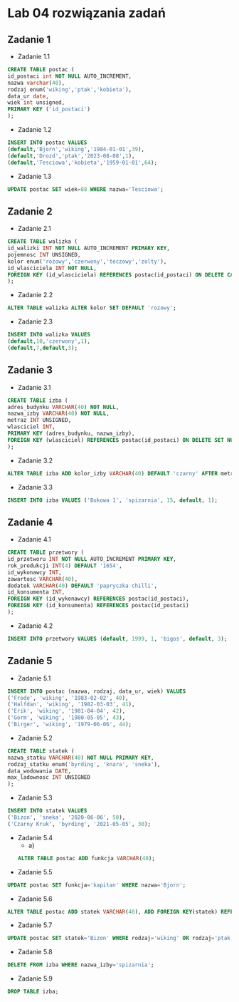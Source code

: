 # Lab 04 rozwiązania zadań

## Zadanie 1
* Zadanie 1.1
```sql
CREATE TABLE postac (
id_postaci int NOT NULL AUTO_INCREMENT,
nazwa varchar(40),
rodzaj enum('wiking','ptak','kobieta'),
data_ur date,
wiek int unsigned,
PRIMARY KEY ('id_postaci')
);
```
* Zadanie 1.2
```sql
INSERT INTO postac VALUES
(default,'Bjorn','wiking','1984-01-01',39),
(default,'Drozd','ptak','2023-08-08',1),
(default,'Tesciowa','kobieta','1959-01-01',64);
```
* Zadanie 1.3
```sql
UPDATE postac SET wiek=88 WHERE nazwa='Tesciowa';
```
## Zadanie 2
* Zadanie 2.1
```sql
CREATE TABLE walizka (
id_walizki INT NOT NULL AUTO_INCREMENT PRIMARY KEY,
pojemnosc INT UNSIGNED,
kolor enum('rozowy','czerwony','teczowy','zolty'),
id_wlasciciela INT NOT NULL,
FOREIGN KEY (id_wlasciciela) REFERENCES postac(id_postaci) ON DELETE CASCADE
);
```
* Zadanie 2.2
```sql
ALTER TABLE walizka ALTER kolor SET DEFAULT 'rozowy';
```
* Zadanie 2.3
```sql
INSERT INTO walizka VALUES
(default,10,'czerwony',1),
(default,7,default,3);
```

## Zadanie 3
* Zadanie 3.1
```sql
CREATE TABLE izba (
adres_budynku VARCHAR(40) NOT NULL, 
nazwa_izby VARCHAR(40) NOT NULL,
metraz INT UNSIGNED,
wlasciciel INT,
PRIMARY KEY (adres_budynku, nazwa_izby),
FOREIGN KEY (wlasciciel) REFERENCES postac(id_postaci) ON DELETE SET NULL
);
```
* Zadanie 3.2
```sql
ALTER TABLE izba ADD kolor_izby VARCHAR(40) DEFAULT 'czarny' AFTER metraz;
```
* Zadanie 3.3
```sql
INSERT INTO izba VALUES ('Bukowa 1', 'spizarnia', 15, default, 1);
```

## Zadanie 4
* Zadanie 4.1
```sql
CREATE TABLE przetwory (
id_przetworu INT NOT NULL AUTO_INCREMENT PRIMARY KEY,
rok_produkcji INT(4) DEFAULT '1654',
id_wykonawcy INT,
zawartosc VARCHAR(40),
dodatek VARCHAR(40) DEFAULT 'papryczka chilli',
id_konsumenta INT,
FOREIGN KEY (id_wykonawcy) REFERENCES postac(id_postaci),
FOREIGN KEY (id_konsumenta) REFERENCES postac(id_postaci)
);
```

* Zadanie 4.2
```sql
INSERT INTO przetwory VALUES (default, 1999, 1, 'bigos', default, 3);
```

## Zadanie 5
* Zadanie 5.1
```sql
INSERT INTO postac (nazwa, rodzaj, data_ur, wiek) VALUES 
('Frode', 'wiking', '1983-02-02', 40), 
('Halfdan', 'wiking', '1982-03-03', 41), 
('Erik', 'wiking', '1981-04-04', 42),
('Gorm', 'wiking', '1980-05-05', 43),
('Birger', 'wiking', '1979-06-06', 44);
```

* Zadanie 5.2
```sql
CREATE TABLE statek (
nazwa_statku VARCHAR(40) NOT NULL PRIMARY KEY,
rodzaj_statku enum('byrding', 'knara', 'sneka'),
data_wodowania DATE,
max_ladownosc INT UNSIGNED
);
```

* Zadanie 5.3
```sql
INSERT INTO statek VALUES 
('Bizon', 'sneka', '2020-06-06', 50),
('Czarny Kruk', 'byrding', '2021-05-05', 30);
```

* Zadanie 5.4
  * a)
  ```sql
  ALTER TABLE postac ADD funkcja VARCHAR(40);
  ```
* Zadanie 5.5
```sql
UPDATE postac SET funkcja='kapitan' WHERE nazwa='Bjorn';
```

* Zadanie 5.6
```sql
ALTER TABLE postac ADD statek VARCHAR(40), ADD FOREIGN KEY(statek) REFERENCES statek(nazwa_statku);
```

* Zadanie 5.7
```sql
UPDATE postac SET statek='Bizon' WHERE rodzaj='wiking' OR rodzaj='ptak';
```

* Zadanie 5.8
```sql
DELETE FROM izba WHERE nazwa_izby='spizarnia';
```

* Zadanie 5.9
```sql
DROP TABLE izba;
```

